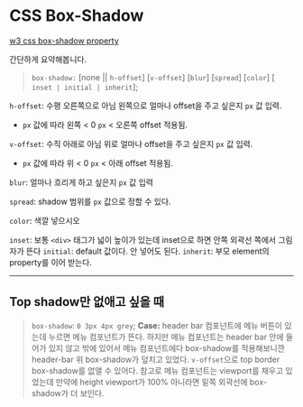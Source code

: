# CSS Box-Shadow

[w3 css box-shadow property](https://www.w3schools.com/cssref/css3_pr_box-shadow.asp)

간단하게 요약해봅니다.

> `box-shadow:` [none || `h-offset`] [`v-offset`] [`blur`] [`spread`] [`color`] [ `inset | initial | inherit`];

`h-offset`: 수평 오른쪽으로 아님 왼쪽으로 얼마나 offset을 주고 싶은지 `px` 값 입력. 
- `px` 값에 따라 왼쪽 < 0 `px` < 오른쪽 offset 적용됨. 

`v-offset`: 수직 아래로 아님 위로 얼마나 offset을 주고 싶은지 `px` 값 입력.
- `px` 값에 따라 위 < 0 `px` < 아래 offset 적용됨. 

`blur`: 얼마나 흐리게 하고 싶은지 `px` 값 입력

`spread`: shadow 범위를 `px` 값으로 정할 수 있다. 

`color`: 색깔 넣으시오

`inset`: 보통 `<div>` 태그가 넓이 높이가 있는데 inset으로 하면 안쪽 외곽선 쪽에서 그림자가 뜬다
`initial`: default 값이다. 안 넣어도 된다. 
`inherit`: 부모 element의 property를 이어 받는다. 

---

## Top shadow만 없애고 싶을 때
> `box-shadow`: `0 3px 4px grey`;
**Case:** 
header bar 컴포넌트에 메뉴 버튼이 있는데 누르면 메뉴 컴포넌트가 뜬다. 
하지만 메뉴 컴포넌트는 header bar 안에 들어가 있지 않고 밖에 있어서 메뉴 컴포넌트에다 box-shadow를 적용해보니깐 header-bar 위 box-shadow가 덮치고 있었다. `v-offset`으로 top border box-shadow를 없앨 수 있어다. 
참고로 메뉴 컴포넌트는 viewport를 채우고 있었는데 만약에 height viewport가 100% 아니라면 밑쪽 외곽선에 box-shadow가 더 보인다.  
